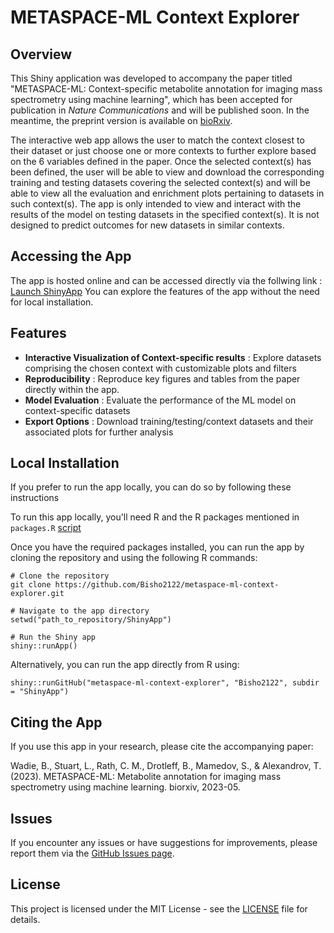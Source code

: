 # METASPACE-ML Context Explorer

## Overview
This Shiny application was developed to accompany the paper titled "METASPACE-ML: Context-specific metabolite annotation for imaging mass spectrometry using machine learning", which has been accepted for publication in _Nature Communications_ and will be published soon. In the meantime, the preprint version is available on [bioRxiv](https://www.biorxiv.org/content/10.1101/2023.05.29.542736v2). 

The interactive web app allows the user to match the context closest to their dataset or just choose one or more contexts to further explore based on the 6 variables defined in the paper. Once the selected
context(s) has been defined, the user will be able to view and download the corresponding training and testing datasets covering the selected context(s) and will be able to view all the evaluation and enrichment plots pertaining to datasets in such context(s). The app is only intended to view and interact with the results of the model on testing datasets in the specified context(s). It is not
designed to predict outcomes for new datasets in similar contexts.

## Accessing the App

The app is hosted online and can be accessed directly via the follwing link : [Launch ShinyApp](https://t.ly/q-nb5)
You can explore the features of the app without the need for local installation.

## Features  
 - **Interactive Visualization of Context-specific results** : Explore datasets comprising the chosen context with customizable plots and filters
 - **Reproducibility** : Reproduce key figures and tables from the paper directly within the app.
 - **Model Evaluation** : Evaluate the performance of the ML model on context-specific datasets
 - **Export Options** : Download training/testing/context datasets and their associated plots for further analysis

## Local Installation

If you prefer to run the app locally, you can do so by following these instructions

To run this app locally, you'll need R and the R packages mentioned in `packages.R` [script](https://github.com/alexandrovteam/metaspace-ml-context-explorer/packages.R)

Once you have the required packages installed, you can run the app by cloning the repository and using the following R commands:

```
# Clone the repository
git clone https://github.com/Bisho2122/metaspace-ml-context-explorer.git

# Navigate to the app directory
setwd("path_to_repository/ShinyApp")

# Run the Shiny app
shiny::runApp()
```
Alternatively, you can run the app directly from R using:

```
shiny::runGitHub("metaspace-ml-context-explorer", "Bisho2122", subdir = "ShinyApp")
```
## Citing the App
If you use this app in your research, please cite the accompanying paper:

Wadie, B., Stuart, L., Rath, C. M., Drotleff, B., Mamedov, S., & Alexandrov, T. (2023). METASPACE-ML: Metabolite annotation for imaging mass spectrometry using machine learning. biorxiv, 2023-05.

## Issues
If you encounter any issues or have suggestions for improvements, please report them via the [GitHub Issues page](https://github.com/alexandrovteam/metaspace-ml-context-explorer/issues).

## License
This project is licensed under the MIT License - see the [LICENSE](https://github.com/alexandrovteam/metaspace-ml-context-explorer/blob/main/LICENSE) file for details.





